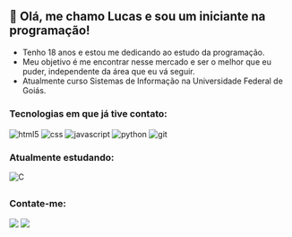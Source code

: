 ## 👋 Olá, me chamo Lucas e sou um iniciante na programação!

<ul>
    <li>Tenho 18 anos e estou me dedicando ao estudo da programação.</li>
    <li>Meu objetivo é me encontrar nesse mercado e ser o melhor que eu puder, independente da área que eu vá seguir.</li>
    <li>Atualmente curso Sistemas de Informação na Universidade Federal de Goiás.</li>
</ul>

### Tecnologias em que já tive contato:
<div style="display: inline_block">
    <img align="center" alt="html5" src="https://img.shields.io/badge/HTML5-E34F26?style=for-the-badge&logo=html5&logoColor=white">
    <img align="center" alt="css" src="https://img.shields.io/badge/CSS3-1572B6?style=for-the-badge&logo=css3&logoColor=white">
    <img align="center" alt="javascript" src="https://img.shields.io/badge/JavaScript-323330?style=for-the-badge&logo=javascript&logoColor=F7DF1E">
    <img align="center" alt="python" src="https://img.shields.io/badge/Python-FFD43B?style=for-the-badge&logo=python&logoColor=blue">
    <img align="center" alt="git" src="https://img.shields.io/badge/GIT-E44C30?style=for-the-badge&logo=git&logoColor=white">
</div>
    
### Atualmente estudando:
<div style="display: inline_block">
    <img align="center" alt="C" src="https://img.shields.io/badge/C-00599C?style=for-the-badge&logo=c&logoColor=white">
</div>

##

### Contate-me:

<a href = "mailto:lucasiglesias2704@gmail.com"><img src="https://img.shields.io/badge/-Gmail-%23333?style=for-the-badge&logo=gmail&logoColor=white" target="_blank"></a>
<a href = "https://www.linkedin.com/in/lucas7500/"><img src="https://img.shields.io/badge/LinkedIn-0077B5?style=for-the-badge&logo=linkedin&logoColor=white" target="_blank"></a>


